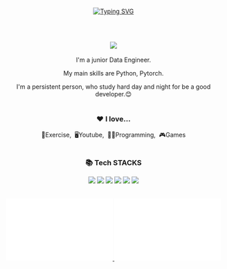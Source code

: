 <div align="center">
<br><br><br>

[![Typing SVG](https://readme-typing-svg.herokuapp.com?font=Oleo+Script&color=4490E0&size=35&center=true&vCenter=true&width=404&height=53&lines=%E3%80%80%E3%80%80Hi+there%2C+I'm+ChanWoong.+%E3%80%80%E3%80%80)](https://git.io/typing-svg)

<br><br>

<!-- devpla's profile -->
 
 <p><a href="https://nongshin.tistory.com/" target="_blank"><img src="https://img.shields.io/badge/BLOG-4490E0?style=flat&logo=GitHub Sponsors&logoColor=white"/></a></p>
<p>I'm a junior Data Engineer.</p>
<p> My main skills are Python, Pytorch.</p>
<p>I'm a persistent person, who study hard day and night for be a good developer.😊</p>
  
#
<h3>❤️ I love...</h3>
<p>💪Exercise,&nbsp;&nbsp;🖥Youtube,&nbsp;&nbsp;👨‍💻Programming,&nbsp;&nbsp;🎮Games</p>
  
#
<h3>📚 Tech STACKS</h3>

<div align=center> 
  <img src="https://img.shields.io/badge/python-3776AB?style=for-the-badge&logo=python&logoColor=white">
  <img src="https://img.shields.io/badge/pytorch-EE4C2C?style=for-the-badge&logo=pytorch&logoColor=white">
  <img src="https://img.shields.io/badge/mysql-4479A1?style=for-the-badge&logo=mysql&logoColor=white">
 <img src="https://img.shields.io/badge/qgis-589632?style=for-the-badge&logo=qgis&logoColor=white">
  <img src="https://img.shields.io/badge/github-181717?style=for-the-badge&logo=github&logoColor=white">
  <img src="https://img.shields.io/badge/git-F05032?style=for-the-badge&logo=git&logoColor=white">
  <br>

</div>

<br>
<p>
<a href="https://github.com/anuraghazra/github-readme-stats">
  <img src="https://github.com/NongShiN/github-stats-transparent/blob/output/generated/overview.svg" width=49% />
</a>
<a href="https://github.com/devpla/github-stats">
 <img src="https://github.com/NongShiN/github-stats-transparent/blob/output/generated/languages.svg" width=49% />
</a>
</p>


<!-- 
[![Ashutosh's github activity graph](https://github-readme-activity-graph.vercel.app/graph?username=NongShiN&theme=react&bg_color=00&title_color=4490E0&color=4490E0&area=true)]# 
(https://github.com/NongShiN/github-readme-activity-graph) 
-->
<br><br><br>

<!--
**devpla/devpla** is a ✨ _special_ ✨ repository because its `README.md` (this file) appears on your GitHub profile.

Here are some ideas to get you started:

- 🔭 I’m currently working on ...
- 🌱 I’m currently learning ...
- 👯 I’m looking to collaborate on ...
- 🤔 I’m looking for help with ...
- 💬 Ask me about ...
- 📫 How to reach me: ...
- 😄 Pronouns: ...
- ⚡ Fun fact: ...
  -->

